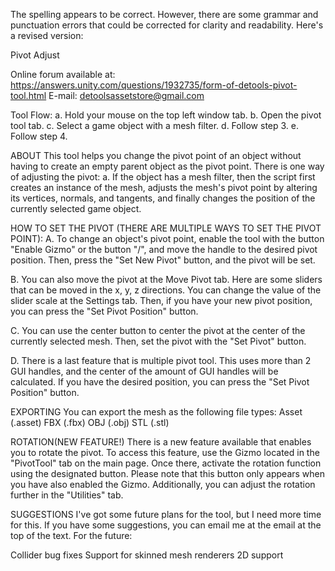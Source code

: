 The spelling appears to be correct. However, there are some grammar and punctuation errors that could be corrected for clarity and readability. Here's a revised version:

Pivot Adjust

Online forum available at: https://answers.unity.com/questions/1932735/form-of-detools-pivot-tool.html
E-mail: detoolsassetstore@gmail.com

Tool Flow:
a. Hold your mouse on the top left window tab.
b. Open the pivot tool tab.
c. Select a game object with a mesh filter.
d. Follow step 3.
e. Follow step 4.

ABOUT
This tool helps you change the pivot point of an object without having to create an empty parent object as the pivot point. There is one way of adjusting the pivot:
a. If the object has a mesh filter, then the script first creates an instance of the mesh, adjusts the mesh's pivot point by altering its vertices, normals, and tangents, and finally changes the position of the currently selected game object.

HOW TO SET THE PIVOT (THERE ARE MULTIPLE WAYS TO SET THE PIVOT POINT):
A. To change an object's pivot point, enable the tool with the button "Enable Gizmo" or the button "/", and move the handle to the desired pivot position. Then, press the "Set New Pivot" button, and the pivot will be set.

B. You can also move the pivot at the Move Pivot tab. Here are some sliders that can be moved in the x, y, z directions. You can change the value of the slider scale at the Settings tab. Then, if you have your new pivot position, you can press the "Set Pivot Position" button.

C. You can use the center button to center the pivot at the center of the currently selected mesh. Then, set the pivot with the "Set Pivot" button.

D. There is a last feature that is multiple pivot tool. This uses more than 2 GUI handles, and the center of the amount of GUI handles will be calculated. If you have the desired position, you can press the "Set Pivot Position" button.

EXPORTING
You can export the mesh as the following file types:
Asset (.asset)
FBX (.fbx)
OBJ (.obj)
STL (.stl)

ROTATION(NEW FEATURE!)
There is a new feature available that enables you to rotate the pivot. To access this feature, use the Gizmo located in the "PivotTool" tab on the main page. Once there, activate the rotation function using the designated button. Please note that this button only appears when you have also enabled the Gizmo. Additionally, you can adjust the rotation further in the "Utilities" tab.

SUGGESTIONS
I've got some future plans for the tool, but I need more time for this. If you have some suggestions, you can email me at the email at the top of the text.
For the future:

Collider bug fixes
Support for skinned mesh renderers
2D support